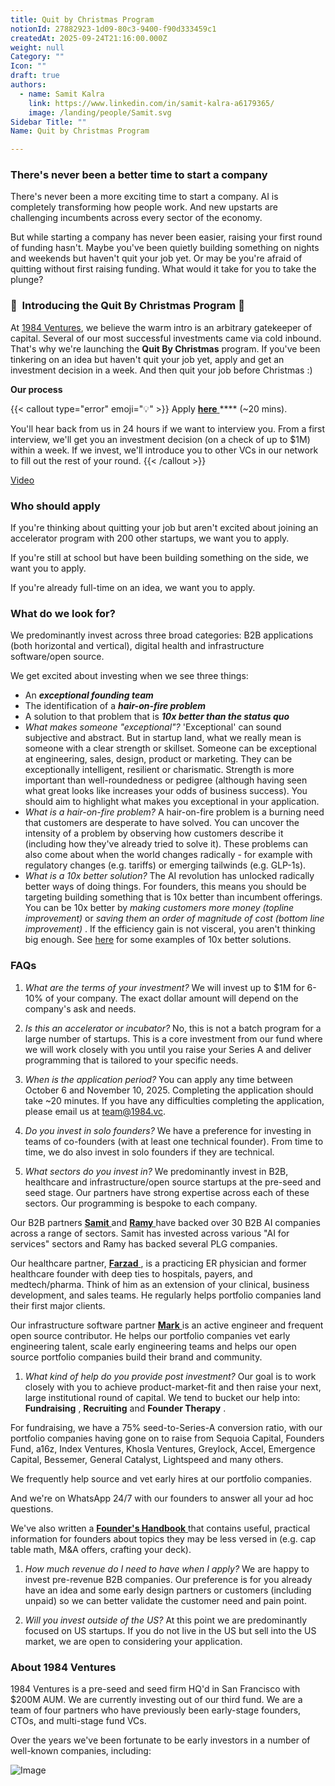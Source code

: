 ```yaml
---
title: Quit by Christmas Program
notionId: 27882923-1d09-80c3-9400-f90d333459c1
createdAt: 2025-09-24T21:16:00.000Z
weight: null
Category: ""
Icon: ""
draft: true
authors:
  - name: Samit Kalra
    link: https://www.linkedin.com/in/samit-kalra-a6179365/
    image: /landing/people/Samit.svg
Sidebar Title: ""
Name: Quit by Christmas Program

---
```




### There's never been a better time to start a company


There's never been a more exciting time to start a company. AI is completely transforming how people work. And new upstarts are challenging incumbents across every sector of the economy.

But while starting a company has never been easier, raising your first round of funding hasn't. Maybe you've been quietly building something on nights and weekends but haven't quit your job yet. Or may be you're afraid of quitting without first raising funding. What would it take for you to take the plunge?

### 🎄  **Introducing the**  **Quit By Christmas**  **Program** 🎄


At [1984 Ventures](/), we believe the warm intro is an arbitrary gatekeeper of capital. Several of our most successful investments came via cold inbound. That's why we're launching the  **Quit By Christmas**  program. If you've been tinkering on an idea but haven't quit your job yet, apply and get an investment decision in a week. And then quit your job before Christmas :) 

 **Our process** 

{{< callout type="error" emoji="💡" >}}
Apply [ **here** ](https://apply.1984.vc/) **** (~20 mins). 

You'll hear back from us in 24 hours if we want to interview you. From a first interview, we'll get you an investment decision (on a check of up to $1M) within a week. If we invest, we'll introduce you to other VCs in our network to fill out the rest of your round. 
{{< /callout >}}


[Video](https://www.loom.com/share/e5030cfed89640988c8f9b947cc1e4d3?sid=6956d63a-e306-42bd-bd22-7d60466938bb)


###  **Who should apply** 


If you're thinking about quitting your job but aren't excited about joining an accelerator program with 200 other startups, we want you to apply.

If you're still at school but have been building something on the side, we want you to apply.

If you're already full-time on an idea, we want you to apply.

###  **What do we look for?** 


We predominantly invest across three broad categories: B2B applications (both horizontal and vertical), digital health and infrastructure software/open source. 

We get excited about investing when we see three things:

- An  ***exceptional founding team*** 
- The identification of a  ***hair-on-fire problem*** 
- A solution to that problem that is  ***10x better than the status quo*** 
-  *What makes someone "exceptional"?* 'Exceptional' can sound subjective and abstract. But in startup land, what we really mean is someone with a clear strength or skillset. Someone can be exceptional at engineering, sales, design, product or marketing. They can be exceptionally intelligent, resilient or charismatic. Strength is more important than well-roundedness or pedigree (although having seen what great looks like increases your odds of business success). You should aim to highlight what makes you exceptional in your application.
-  *What is a hair-on-fire problem?* A hair-on-fire problem is a burning need that customers are desperate to have solved. You can uncover the intensity of a problem by observing how customers describe it (including how they've already tried to solve it). These problems can also come about when the world changes radically - for example with regulatory changes (e.g. tariffs) or emerging tailwinds (e.g. GLP-1s). 
-  *What is a 10x better solution?* The AI revolution has unlocked radically better ways of doing things. For founders, this means you should be targeting building something that is 10x better than incumbent offerings. You can be 10x better by  *making customers more money (topline improvement)*  or  *saving them an order of magnitude of cost (bottom line improvement)* . If the efficiency gain is not visceral, you aren't thinking big enough. See [here](https://samit-kalra.com/blog/how-to-find-a-good-startup-idea) for some examples of 10x better solutions.
###  **FAQs** 


1.  *What are the terms of your investment?* We will invest up to $1M for 6-10% of your company. The exact dollar amount will depend on the company's ask and needs.

1.  *Is this an accelerator or incubator?* No, this is not a batch program for a large number of startups. This is a core investment from our fund where we will work closely with you until you raise your Series A and deliver programming that is tailored to your specific needs.

1.  *When is the application period?* You can apply any time between October 6 and November 10, 2025. Completing the application should take ~20 minutes. If you have any difficulties completing the application, please email us at team@1984.vc. 

1.  *Do you invest in solo founders?* We have a preference for investing in teams of co-founders (with at least one technical founder). From time to time, we do also invest in solo founders if they are technical.

1.  *What sectors do you invest in?* We predominantly invest in B2B, healthcare and infrastructure/open source startups at the pre-seed and seed stage. Our partners have strong expertise across each of these sectors. Our programming is bespoke to each company.

Our B2B partners [ **Samit** ](https://www.linkedin.com/in/samit-kalra-a6179365/) and [ **Ramy** ](https://www.linkedin.com/in/ramyadeeb/) have backed over 30 B2B AI companies across a range of sectors. Samit has invested across various "AI for services" sectors and Ramy has backed several PLG companies.

Our healthcare partner, [ **Farzad** ](https://www.linkedin.com/in/farzadsoleimani/), is a practicing ER physician and former healthcare founder with deep ties to hospitals, payers, and medtech/pharma. Think of him as an extension of your clinical, business development, and sales teams. He regularly helps portfolio companies land their first major clients.

Our infrastructure software partner [ **Mark** ](https://mdp.github.io/) is an active engineer and frequent open source contributor. He helps our portfolio companies vet early engineering talent, scale early engineering teams and helps our open source portfolio companies build their brand and community. 

1.  *What kind of help do you provide post investment?* Our goal is to work closely with you to achieve product-market-fit and then raise your next, large institutional round of capital. We tend to bucket our help into:  **Fundraising** ,  **Recruiting**  and  **Founder Therapy** .

For fundraising, we have a 75% seed-to-Series-A conversion ratio, with our portfolio companies having gone on to raise from Sequoia Capital, Founders Fund, a16z, Index Ventures, Khosla Ventures, Greylock, Accel, Emergence Capital, Bessemer, General Catalyst, Lightspeed and many others.

We frequently help source and vet early hires at our portfolio companies.

And we're on WhatsApp 24/7 with our founders to answer all your ad hoc questions.

We've also written a [ **Founder's Handbook** ](/docs/founders-handbook/) that contains useful, practical information for founders about topics they may be less versed in (e.g. cap table math, M&A offers, crafting your deck).

1.  *How much revenue do I need to have when I apply?* We are happy to invest pre-revenue B2B companies. Our preference is for you already have an idea and some early design partners or customers (including unpaid) so we can better validate the customer need and pain point. 

1.  *Will you invest outside of the US?* At this point we are predominantly focused on US startups. If you do not live in the US but sell into the US market, we are open to considering your application.
###  **About 1984 Ventures** 


1984 Ventures is a pre-seed and seed firm HQ'd in San Francisco with $200M AUM. We are currently investing out of our third fund. We are a team of four partners who have previously been early-stage founders, CTOs, and multi-stage fund VCs.

Over the years we've been fortunate to be early investors in a number of well-known companies, including:

![Image](https://prod-files-secure.s3.us-west-2.amazonaws.com/52e751b5-230f-4649-8c4e-0224e58da4f9/04b4bd06-ed65-4486-b31f-fe52f2f7f7eb/image.png?X-Amz-Algorithm=AWS4-HMAC-SHA256&X-Amz-Content-Sha256=UNSIGNED-PAYLOAD&X-Amz-Credential=ASIAZI2LB466RSZ2QLGZ%2F20251006%2Fus-west-2%2Fs3%2Faws4_request&X-Amz-Date=20251006T152101Z&X-Amz-Expires=3600&X-Amz-Security-Token=IQoJb3JpZ2luX2VjEPP%2F%2F%2F%2F%2F%2F%2F%2F%2F%2FwEaCXVzLXdlc3QtMiJHMEUCIB3CcfcS6UuYo5rJP7tdYyUft%2BGjkJeiPXkTVDa9%2BpJ%2FAiEA%2BlZbyIt7MroxuD%2F5bubrjKtradvqaZUSsLUa%2FTQrtq8qiAQIi%2F%2F%2F%2F%2F%2F%2F%2F%2F%2F%2FARAAGgw2Mzc0MjMxODM4MDUiDFBeltGFwqeMjo3XGCrcA3xeI90uSJbPzc487bljjq6lF4fKDnWLrLswL41OV8C5u8uOsTuGDqVl70ZZ5BzFj42fNfw72n7IswOzxbmVCYTxnjV%2BisFPWJsGfy076qJoYZjZSIqDcl6l5jM7sGDznrCvLSR7bzePVAQCE4zzcZmykb%2F3H%2Bb6nBIaaa1CZEtCwpl62nanxcQw1WO1%2F16mQIGCuKyaTPouK9tnyT8%2F8dNwtGwsP9YV1UkEdaqzB5lmCE78MI5wVY5Ook5wTLFo6q5W0JSjbPjs7erfgA48qyCwHaDK7y46OogYnZubBFst91GGFOVVHm8pOLNh41dZe%2BjTARj8Ke7fLxkyQiSExQzkecfGkVZw2%2FCGxJ%2Foi4A7KU5y%2BKnLi1ZS9GUpCdeHCBNl98ffGva%2BiB5TKFGBaWmSDsfPP7ONIj558JRQkNHv2IcP%2BSQxY9PWjQ4zSQFLx3u4bAZYyx65dCzKmBpTS5ZGe0CX52O071y0tJDs4HEUPqwqAB%2B3kK%2FtLSmmINoAVi%2BlEf%2FK5N7NSTQNUvmtwWVClBA3qIDHSGtEoENOGfUFiLyMRJk29PR9g%2F1O0B3erWIbhpXOE3gTihMZuTac4G1b1euB3%2FDL34uZ9sJtAklxkhAEU2LwlJpO0vDOMOqujscGOqUBA%2FxI5%2FfG1Oe5eiy7UleRSopINZrD2Bb3xcPEA0EYCTsS%2B4HW2qbhEYxR8rr5wC%2BLQ606DieO5Sjr5SmXztwCDGgtg6oqEDAX3hvVYeHdRUfk7RvAtFyDAaryLEyrRHhzRojOrdx59RY%2FUecGE6JKR6NIbOwBUDBVKiMe6QeDqiJhukk%2BAUwTGso0Aw8QBp8BlAGW9hAzInLqDUHs98t%2FoCZEpJ0K&X-Amz-Signature=d4836a3fa3e4b32ee32ddf4fd867c1f9c5d60a266d5be478b53570f4789aeb26&X-Amz-SignedHeaders=host&x-amz-checksum-mode=ENABLED&x-id=GetObject)

